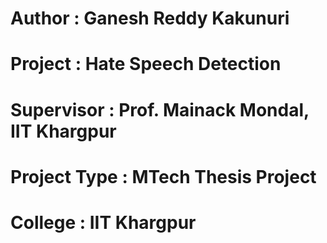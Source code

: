 # Author : Ganesh Reddy Kakunuri
# Project : Hate Speech Detection
# Supervisor : Prof. Mainack Mondal, IIT Khargpur
# Project Type : MTech Thesis Project
# College : IIT Khargpur